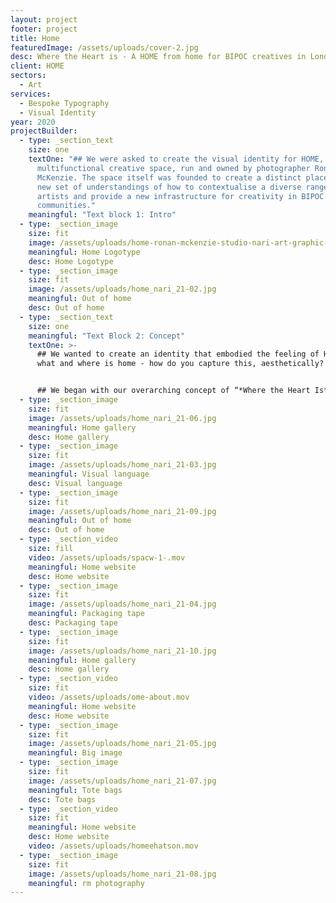 ```yaml
---
layout: project
footer: project
title: Home
featuredImage: /assets/uploads/cover-2.jpg
desc: Where the Heart is - A HOME from home for BIPOC creatives in London
client: HOME
sectors:
  - Art
services:
  - Bespoke Typography
  - Visual Identity
year: 2020
projectBuilder:
  - type: _section_text
    size: one
    textOne: "## We were asked to create the visual identity for HOME, a
      multifunctional creative space, run and owned by photographer Ronan
      McKenzie. The space itself was founded to create a distinct place with a
      new set of understandings of how to contextualise a diverse range of
      artists and provide a new infrastructure for creativity in BIPOC
      communities."
    meaningful: "Text block 1: Intro"
  - type: _section_image
    size: fit
    image: /assets/uploads/home-ronan-mckenzie-studio-nari-art-graphic-design-itsnicethat-11.gif
    meaningful: Home Logotype
    desc: Home Logotype
  - type: _section_image
    size: fit
    image: /assets/uploads/home_nari_21-02.jpg
    meaningful: Out of home
    desc: Out of home
  - type: _section_text
    size: one
    meaningful: "Text Block 2: Concept"
    textOne: >-
      ## We wanted to create an identity that embodied the feeling of Home - but
      what and where is home - how do you capture this, aesthetically? 


      ## We began with our overarching concept of “*Where the Heart Is*”. This was grounded in the idea that a home isn’t just where you are, it’s who you are, reflecting the composure of knowing you are already home wherever you are.
  - type: _section_image
    size: fit
    image: /assets/uploads/home_nari_21-06.jpg
    meaningful: Home gallery
    desc: Home gallery
  - type: _section_image
    size: fit
    image: /assets/uploads/home_nari_21-03.jpg
    meaningful: Visual language
    desc: Visual language
  - type: _section_image
    size: fit
    image: /assets/uploads/home_nari_21-09.jpg
    meaningful: Out of home
    desc: Out of home
  - type: _section_video
    size: fill
    video: /assets/uploads/spacw-1-.mov
    meaningful: Home website
    desc: Home website
  - type: _section_image
    size: fit
    image: /assets/uploads/home_nari_21-04.jpg
    meaningful: Packaging tape
    desc: Packaging tape
  - type: _section_image
    size: fit
    image: /assets/uploads/home_nari_21-10.jpg
    meaningful: Home gallery
    desc: Home gallery
  - type: _section_video
    size: fit
    video: /assets/uploads/ome-about.mov
    meaningful: Home website
    desc: Home website
  - type: _section_image
    size: fit
    image: /assets/uploads/home_nari_21-05.jpg
    meaningful: Big image
  - type: _section_image
    size: fit
    image: /assets/uploads/home_nari_21-07.jpg
    meaningful: Tote bags
    desc: Tote bags
  - type: _section_video
    size: fit
    meaningful: Home website
    desc: Home website
    video: /assets/uploads/homeehatson.mov
  - type: _section_image
    size: fit
    image: /assets/uploads/home_nari_21-08.jpg
    meaningful: rm photography
---
```

